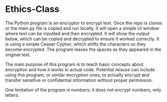 # Ethics-Class

The Python program is an encryptor to encrypt text. Once the repo is clones or the main.py file is copied and run locally, it will open a simple UI window where text can be inputted and then encrypted. It will show the output below, which can be copied and decrypted to ensure it worked correctly. It is using a simple Ceaser Cypher, which shifts the characters so they become encrypted. The program leaves the spaces as they appeared in the original text. 

The main purpose of this program is to teach basic concepts about encryption and how it works in actual code. Potential misuse can include using this program, or similar encryption ones, to actually encrypt and transfer sensitive or confidential information without proper permission.

One limitation of the program is numbers; it does not encrypt numbers, only letters.
